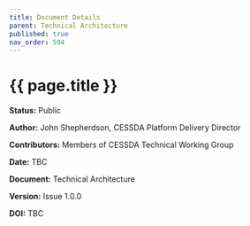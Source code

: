 ```yaml
---
title: Document Details
parent: Technical Architecture
published: true
nav_order: 594
---
```


# {{ page.title }}

**Status:** Public

**Author:** John Shepherdson, CESSDA Platform Delivery Director

**Contributors:** Members of CESSDA Technical Working Group

**Date:** TBC

**Document:** Technical Architecture

**Version:** Issue 1.0.0

**DOI:** TBC
